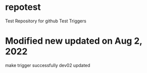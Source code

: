# repotest

Test Repository for github
Test Triggers

Modified new
updated on Aug 2, 2022
=======
make trigger successfully
dev02 updated

